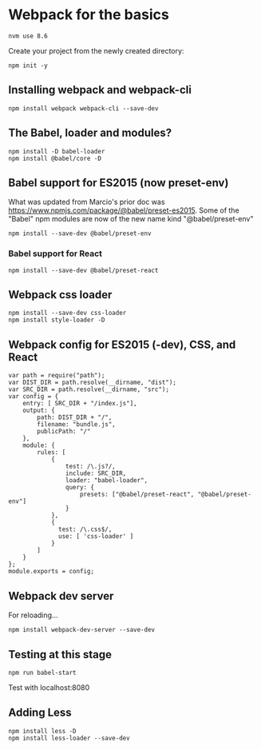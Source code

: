 # Webpack for the basics

```
nvm use 8.6
```

Create your project from the newly created directory:

```
npm init -y
```

## Installing webpack and webpack-cli

```
npm install webpack webpack-cli --save-dev
```

## The Babel, loader and modules?


```
npm install -D babel-loader
npm install @babel/core -D
```

## Babel support for ES2015 (now preset-env)

What was updated from Marcio's prior doc was https://www.npmjs.com/package/@babel/preset-es2015. Some of the "Babel" npm modules are now of the new name kind "@babel/preset-env"

```
npm install --save-dev @babel/preset-env
```

### Babel support for React

```
npm install --save-dev @babel/preset-react
```

## Webpack css loader


```
npm install --save-dev css-loader
npm install style-loader -D
```

## Webpack config for ES2015 (-dev), CSS, and React

```
var path = require("path");
var DIST_DIR = path.resolve(__dirname, "dist");
var SRC_DIR = path.resolve(__dirname, "src");
var config = {
    entry: [ SRC_DIR + "/index.js"],
    output: {
        path: DIST_DIR + "/",
        filename: "bundle.js",
        publicPath: "/"
    },
    module: {
        rules: [
            {
                test: /\.js?/,
                include: SRC_DIR,
                loader: "babel-loader",
                query: {
                    presets: ["@babel/preset-react", "@babel/preset-env"]
                }
            },
            {
              test: /\.css$/,
              use: [ 'css-loader' ]
            }
        ]
    }
};
module.exports = config;

```

## Webpack dev server

For reloading...

```
npm install webpack-dev-server --save-dev
```

## Testing at this stage

```
npm run babel-start
```

Test with localhost:8080

## Adding Less

```
npm install less -D
npm install less-loader --save-dev

```
